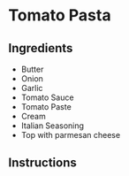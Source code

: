 # Tomato Pasta

## Ingredients

- Butter
- Onion
- Garlic
- Tomato Sauce
- Tomato Paste
- Cream
- Italian Seasoning
- Top with parmesan cheese

## Instructions
